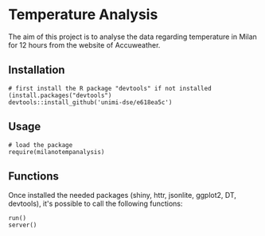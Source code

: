 # Temperature Analysis

The aim of this project is to analyse the data regarding temperature in Milan for 12 hours from the website of Accuweather. 

## Installation
```
# first install the R package "devtools" if not installed (install.packages("devtools")
devtools::install_github('unimi-dse/e618ea5c')
```
## Usage
```
# load the package
require(milanotempanalysis)
```
## Functions

Once installed the needed packages (shiny, httr, jsonlite, ggplot2, DT, devtools), 
it's possible to call the following functions:
```
run()
server()
```

